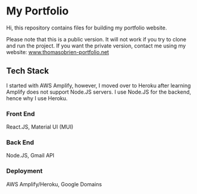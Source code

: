 # My Portfolio

Hi, this repository contains files for building my portfolio website. 

Please note that this is a public version. It will not work if you try to clone and run the project. If you want the private version, contact me using my website:
www.thomasobrien-portfolio.net

## Tech Stack

I started with AWS Amplify, however, I moved over to Heroku after learning Amplify does not support Node.JS servers. I use Node.JS for the backend, hence why I use Heroku.

### Front End
React.JS, Material UI (MUI)

### Back End
Node.JS, Gmail API

### Deployment
AWS Amplify/Heroku, Google Domains
